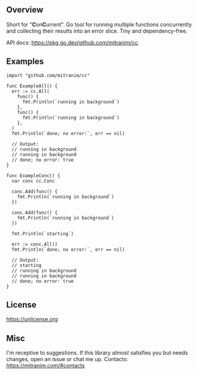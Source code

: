 ## Overview

Short for "**C**on**C**urrent". Go tool for running multiple functions concurrently and collecting their results into an error slice. Tiny and dependency-free.

API docs: https://pkg.go.dev/github.com/mitranim/cc.

## Examples

```golang
import "github.com/mitranim/cc"

func ExampleAll() {
  err := cc.All(
    func() {
      fmt.Println(`running in background`)
    },
    func() {
      fmt.Println(`running in background`)
    },
  )
  fmt.Println(`done; no error:`, err == nil)

  // Output:
  // running in background
  // running in background
  // done; no error: true
}

func ExampleConc() {
  var conc cc.Conc

  conc.Add(func() {
    fmt.Println(`running in background`)
  })

  conc.Add(func() {
    fmt.Println(`running in background`)
  })

  fmt.Println(`starting`)

  err := conc.All()
  fmt.Println(`done; no error:`, err == nil)

  // Output:
  // starting
  // running in background
  // running in background
  // done; no error: true
}
```

## License

https://unlicense.org

## Misc

I'm receptive to suggestions. If this library _almost_ satisfies you but needs changes, open an issue or chat me up. Contacts: https://mitranim.com/#contacts
